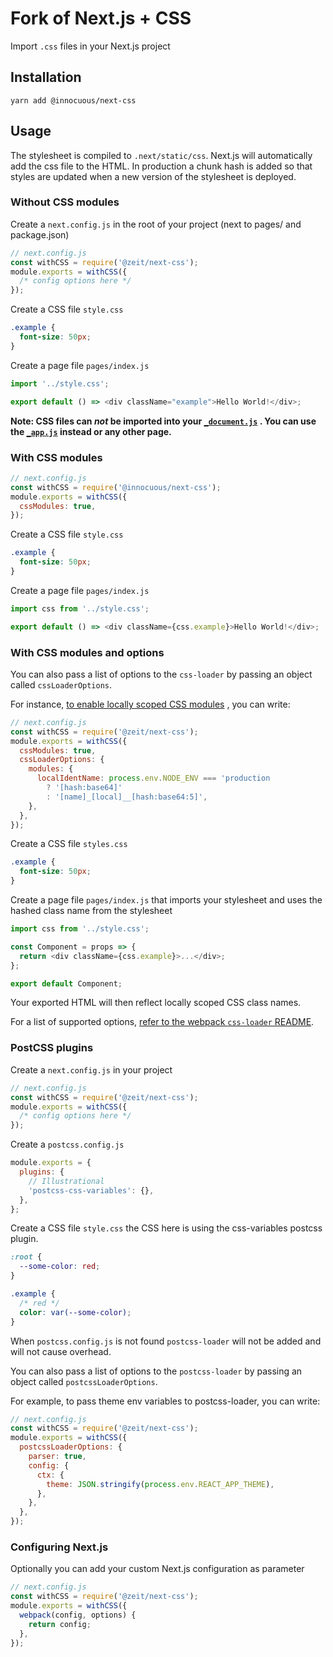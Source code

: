 # Fork of Next.js + CSS

Import `.css` files in your Next.js project

## Installation

```
yarn add @innocuous/next-css
```

## Usage

The stylesheet is compiled to `.next/static/css`. Next.js will automatically add the css file to the
HTML. In production a chunk hash is added so that styles are updated when a new version of the
stylesheet is deployed.

### Without CSS modules

Create a `next.config.js` in the root of your project (next to pages/ and package.json)

```js
// next.config.js
const withCSS = require('@zeit/next-css');
module.exports = withCSS({
  /* config options here */
});
```

Create a CSS file `style.css`

```css
.example {
  font-size: 50px;
}
```

Create a page file `pages/index.js`

```js
import '../style.css';

export default () => <div className="example">Hello World!</div>;
```

**Note: CSS files can _not_ be imported into your [`_document.js`](https://github.com/zeit/next.js#custom-document)
. You can use the [`_app.js`](https://github.com/zeit/next.js#custom-app)
instead or any other page.**

### With CSS modules

```js
// next.config.js
const withCSS = require('@innocuous/next-css');
module.exports = withCSS({
  cssModules: true,
});
```

Create a CSS file `style.css`

```css
.example {
  font-size: 50px;
}
```

Create a page file `pages/index.js`

```js
import css from '../style.css';

export default () => <div className={css.example}>Hello World!</div>;
```

### With CSS modules and options

You can also pass a list of options to the `css-loader` by passing an object called
`cssLoaderOptions`.

For instance,
[to enable locally scoped CSS modules](https://github.com/css-modules/css-modules/blob/master/docs/local-scope.md#css-modules--local-scope)
, you can write:

```js
// next.config.js
const withCSS = require('@zeit/next-css');
module.exports = withCSS({
  cssModules: true,
  cssLoaderOptions: {
    modules: {
      localIdentName: process.env.NODE_ENV === 'production
        ? '[hash:base64]'
        : '[name]_[local]__[hash:base64:5]',
    },
  },
});
```

Create a CSS file `styles.css`

```css
.example {
  font-size: 50px;
}
```

Create a page file `pages/index.js` that imports your stylesheet and uses the hashed class name from
the stylesheet

```js
import css from '../style.css';

const Component = props => {
  return <div className={css.example}>...</div>;
};

export default Component;
```

Your exported HTML will then reflect locally scoped CSS class names.

For a list of supported options,
[refer to the webpack `css-loader` README](https://github.com/webpack-contrib/css-loader#options).

### PostCSS plugins

Create a `next.config.js` in your project

```js
// next.config.js
const withCSS = require('@zeit/next-css');
module.exports = withCSS({
  /* config options here */
});
```

Create a `postcss.config.js`

```js
module.exports = {
  plugins: {
    // Illustrational
    'postcss-css-variables': {},
  },
};
```

Create a CSS file `style.css` the CSS here is using the css-variables postcss plugin.

```css
:root {
  --some-color: red;
}

.example {
  /* red */
  color: var(--some-color);
}
```

When `postcss.config.js` is not found `postcss-loader` will not be added and will not cause
overhead.

You can also pass a list of options to the `postcss-loader` by passing an object called
`postcssLoaderOptions`.

For example, to pass theme env variables to postcss-loader, you can write:

```js
// next.config.js
const withCSS = require('@zeit/next-css');
module.exports = withCSS({
  postcssLoaderOptions: {
    parser: true,
    config: {
      ctx: {
        theme: JSON.stringify(process.env.REACT_APP_THEME),
      },
    },
  },
});
```

### Configuring Next.js

Optionally you can add your custom Next.js configuration as parameter

```js
// next.config.js
const withCSS = require('@zeit/next-css');
module.exports = withCSS({
  webpack(config, options) {
    return config;
  },
});
```
